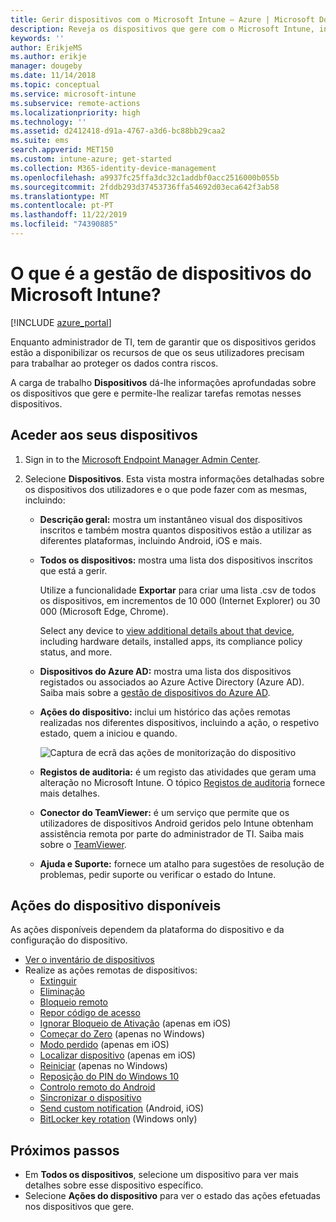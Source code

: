 ```yaml
---
title: Gerir dispositivos com o Microsoft Intune – Azure | Microsoft Docs
description: Reveja os dispositivos que gere com o Microsoft Intune, incluindo uma lista de dispositivos exportada para um ficheiro no formato csv, veja os seus dispositivos associados ao Azure Active Directory, consulte um registo de alterações de ações no dispositivo, utilize o TeamViewer Connector para permitir que os administradores de TI resolvam remotamente problemas em dispositivos Android e veja todas as ações que consegue executar nos seus dispositivos.
keywords: ''
author: ErikjeMS
ms.author: erikje
manager: dougeby
ms.date: 11/14/2018
ms.topic: conceptual
ms.service: microsoft-intune
ms.subservice: remote-actions
ms.localizationpriority: high
ms.technology: ''
ms.assetid: d2412418-d91a-4767-a3d6-bc88bb29caa2
ms.suite: ems
search.appverid: MET150
ms.custom: intune-azure; get-started
ms.collection: M365-identity-device-management
ms.openlocfilehash: a9937fc25ffa3dc32c1addbf0acc2516000b055b
ms.sourcegitcommit: 2fddb293d37453736ffa54692d03eca642f3ab58
ms.translationtype: MT
ms.contentlocale: pt-PT
ms.lasthandoff: 11/22/2019
ms.locfileid: "74390885"
---
```

# <a name="what-is-microsoft-intune-device-management"></a>O que é a gestão de dispositivos do Microsoft Intune?

[!INCLUDE [azure_portal](../includes/azure_portal.md)]

Enquanto administrador de TI, tem de garantir que os dispositivos geridos estão a disponibilizar os recursos de que os seus utilizadores precisam para trabalhar ao proteger os dados contra riscos.

A carga de trabalho **Dispositivos** dá-lhe informações aprofundadas sobre os dispositivos que gere e permite-lhe realizar tarefas remotas nesses dispositivos.

## <a name="get-to-your-devices"></a>Aceder aos seus dispositivos

1. Sign in to the [Microsoft Endpoint Manager Admin Center](https://go.microsoft.com/fwlink/?linkid=2109431).
3. Selecione **Dispositivos**. Esta vista mostra informações detalhadas sobre os dispositivos dos utilizadores e o que pode fazer com as mesmas, incluindo:

   - **Descrição geral:** mostra um instantâneo visual dos dispositivos inscritos e também mostra quantos dispositivos estão a utilizar as diferentes plataformas, incluindo Android, iOS e mais.
   - **Todos os dispositivos:** mostra uma lista dos dispositivos inscritos que está a gerir.

     Utilize a funcionalidade **Exportar** para criar uma lista .csv de todos os dispositivos, em incrementos de 10 000 (Internet Explorer) ou 30 000 (Microsoft Edge, Chrome).

     Select any device to [view additional details about that device](device-inventory.md), including hardware details, installed apps, its compliance policy status, and more.

   - **Dispositivos do Azure AD:** mostra uma lista dos dispositivos registados ou associados ao Azure Active Directory (Azure AD). Saiba mais sobre a [gestão de dispositivos do Azure AD](https://docs.microsoft.com/azure/active-directory/device-management-introduction).
   - **Ações do dispositivo:** inclui um histórico das ações remotas realizadas nos diferentes dispositivos, incluindo a ação, o respetivo estado, quem a iniciou e quando.

     ![Captura de ecrã das ações de monitorização do dispositivo](./media/device-management/monitor-device-actions.png)

   - **Registos de auditoria:** é um registo das atividades que geram uma alteração no Microsoft Intune. O tópico [Registos de auditoria](../fundamentals/monitor-audit-logs.md) fornece mais detalhes.
   - **Conector do TeamViewer:** é um serviço que permite que os utilizadores de dispositivos Android geridos pelo Intune obtenham assistência remota por parte do administrador de TI. Saiba mais sobre o [TeamViewer](teamviewer-support.md).
   - **Ajuda e Suporte:** fornece um atalho para sugestões de resolução de problemas, pedir suporte ou verificar o estado do Intune.

## <a name="available-device-actions"></a>Ações do dispositivo disponíveis
As ações disponíveis dependem da plataforma do dispositivo e da configuração do dispositivo.

- [Ver o inventário de dispositivos](device-inventory.md)
- Realize as ações remotas de dispositivos:
  - [Extinguir](devices-wipe.md#retire)
  - [Eliminação](devices-wipe.md#wipe)
  - [Bloqueio remoto](device-remote-lock.md)
  - [Repor código de acesso](device-passcode-reset.md)
  - [Ignorar Bloqueio de Ativação](device-activation-lock-bypass.md) (apenas em iOS)
  - [Começar do Zero](device-fresh-start.md) (apenas no Windows)
  - [Modo perdido](device-lost-mode.md) (apenas em iOS)
  - [Localizar dispositivo](device-locate.md) (apenas em iOS)
  - [Reiniciar](device-restart.md) (apenas no Windows)
  - [Reposição do PIN do Windows 10](device-windows-pin-reset.md)
  - [Controlo remoto do Android](teamviewer-support.md)
  - [Sincronizar o dispositivo](device-sync.md)
  - [Send custom notification](custom-notifications.md#send-a-custom-notification-to-a-single-device) (Android, iOS)
  - [BitLocker key rotation](../protect/encrypt-devices.md#rotate-bitlocker-recovery-keys) (Windows only)

## <a name="next-steps"></a>Próximos passos

- Em **Todos os dispositivos**, selecione um dispositivo para ver mais detalhes sobre esse dispositivo específico.
- Selecione **Ações do dispositivo** para ver o estado das ações efetuadas nos dispositivos que gere.
